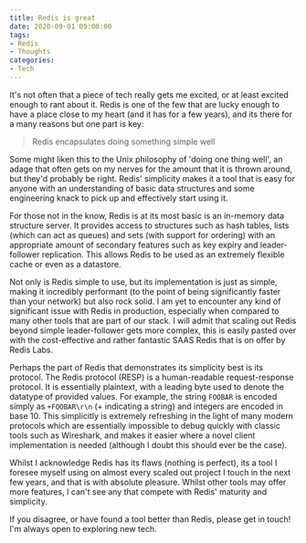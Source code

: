 ```yaml
---
title: Redis is great
date: 2020-09-01 09:00:00
tags:
- Redis
- Thoughts
categories:
- Tech
---
```


It's not often that a piece of tech really gets me excited, or at least excited enough to rant about it. Redis is one of
the few that are lucky enough to have a place close to my heart (and it has for a few years), and its there for a many reasons
but one part is key:

> Redis encapsulates doing something simple well

Some might liken this to the Unix philosophy of 'doing one thing well', an adage that often gets on my nerves for the
amount that it is thrown around, but they'd probably be right. Redis' simplicity makes it a tool that is easy for anyone
with an understanding of basic data structures and some engineering knack to pick up and effectively start using it.

For those not in the know, Redis is at its most basic is an in-memory data structure server. It provides access to
structures such as hash tables, lists (which can act as queues) and sets (with support for ordering) with an appropriate
amount of secondary features such as key expiry and leader-follower replication. This allows Redis to be used as an extremely
flexible cache or even as a datastore.

Not only is Redis simple to use, but its implementation is just as simple, making it incredibly performant (to the point
of being significantly faster than your network) but also rock solid. I am yet to encounter any kind of significant issue
with Redis in production, especially when compared to many other tools that are part of our stack. I will admit that
scaling out Redis beyond simple leader-follower gets more complex, this is easily pasted over with the cost-effective and
rather fantastic SAAS Redis that is on offer by Redis Labs.

Perhaps the part of Redis that demonstrates its simplicity best is its protocol. The Redis protocol (RESP) is a human-readable
request-response protocol. It is essentially plaintext, with a leading byte used to denote the datatype of provided values.
For example, the string ``FOOBAR`` is encoded simply as ``+FOOBAR\r\n`` (+ indicating a string) and integers are encoded in base 10. This simplicitly
is extremely refreshing in the light of many modern protocols which are essentially impossible to debug quickly with classic tools
such as Wireshark, and makes it easier where a novel client implementation is needed (although I doubt this should ever be the case).

Whilst I acknowledge Redis has its flaws (nothing is perfect), its a tool I foresee myself using on almost every scaled out project I touch
in the next few years, and that is with absolute pleasure. Whilst other tools may offer more features, I can't see any
that compete with Redis' maturity and simplicity.

If you disagree, or have found a tool better than Redis, please get in touch! I'm always open to exploring new tech.
